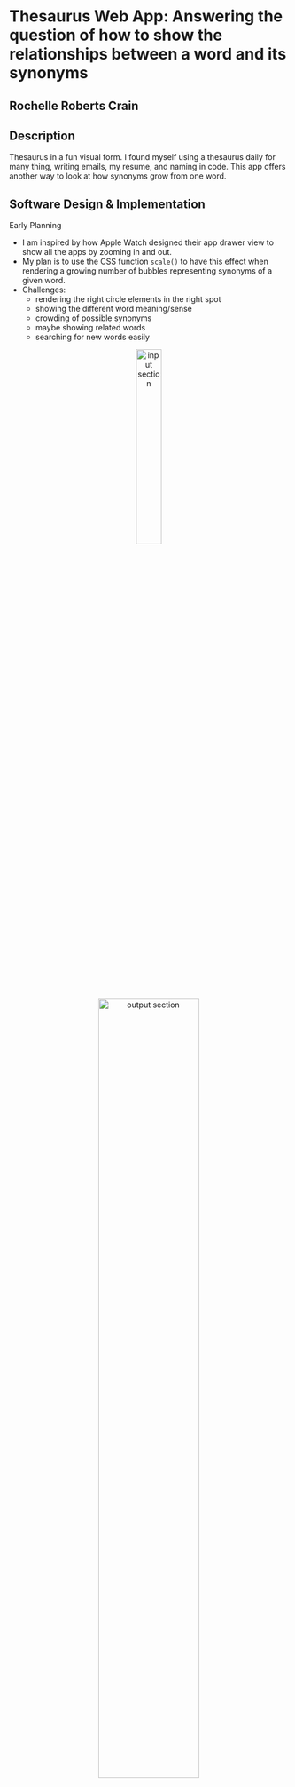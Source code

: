 # Thesaurus Web App: Answering the question of how to show the relationships between a word and its synonyms

## Rochelle Roberts Crain

## Description

Thesaurus in a fun visual form. I found myself using a thesaurus daily for many thing, writing emails, my resume, and naming in code. This app offers another way to look at how synonyms grow from one word.

## Software Design & Implementation

Early Planning

- I am inspired by how Apple Watch designed their app drawer view to show all the apps by zooming in and out.
- My plan is to use the CSS function `scale()` to have this effect when rendering a growing number of bubbles representing synonyms of a given word.
- Challenges:
  - rendering the right circle elements in the right spot
  - showing the different word meaning/sense
  - crowding of possible synonyms
  - maybe showing related words
  - searching for new words easily

<div align="center">

<img src="images/bubbles-init.jpeg" alt="input section" width="30%"/>
<br>
<img src="images/bubbles-one-level.jpeg" alt="output section" width="60%"/>
<br>
<img src="images/bubbles-two-levels.jpeg" alt="output section" width="100%"/>

</div>
<br>

---

Proof of Concept:
Using [amCharts](https://www.amcharts.com/docs/v4/) to build a tree graph, I successfully generated a graph with sample word data.

   <div align="center">
   <img src="images/HomeView1.png" alt="screenshot of a word tree graph" width="90%"/>
    </div>
    <br>

---

Now that I know how to make a basic graph, I can move on to more complex graph behavior. For example:

- How will the graph grow?
- How can users select the sense or definition of their search word?

---

Handling Multiple senses of a word:

- At first I thought to have a tree for each sense and tabs for users to nav there. But there are some drawbacks to this approach:
  - tabs do not allow multi-trees view
  - does not make use of the graph's branching off
- Now, rather than selecting a definition by tabbing, the first set of child nodes are the word's definitions. This has a few benefits:

  - user can choose to see as many definitions of a word and the associated synonyms
  - make it clear that each sense of a word might have very different meanings (can see in the example of "cool")
  - this approach makes use of more amChart features

   <div align="center">
   <img src="images/HomeView2-wrapped-labels.png" alt="screenshot, nodes have wrapped labels" width="90%"/>
    </div>
    <br>

---

Zooming

- Original plan was to use css to have the zoom in/out effect.
- Fount amChart has a property for handling this behavior
- When user clicks on a word sense, zoom around that node and expand the child nodes
- [amChart Documentation](https://www.amcharts.com/docs/v4/chart-types/force-directed/#Zooming)
   <div align="center">
   <img src="images/HomeView3-expanded-sense.png" alt="screenshot, expanded nodes with zoom effect" width="90%"/>
    </div>
    <br>

---

Merriam-Webster API

- Making calls using secret token
- Where to make the call? Important to limit calls for performance and maintain budget
- Options:
  - In a class component, use `fetch` method in `componentDidMount` then updating state.
  - For functional components, use `fetch` method in `useEffect` hook then update state.
  - React-Redux, make api call in an `action`. This would require a little set up, but I have experience using this library.
- React-Redux is the option I chose because I think it is cleaner than putting everything in a component
- My experience tells me it is easier to maintain React's "single source of truth" rule with Redux

Solution to Integrating API data:

1. How? - figuring out what code I need to write to make a HTTP request

- Initially, the many ways to do HTTP requests were overwhelming: XMLHttpRequest, fetch, Axios, and JQuery
- Through research, I found [this blog](https://levelup.gitconnected.com/all-possible-ways-of-making-an-api-call-in-plain-javascript-c0dee3c11b8b) and also [this one](https://www.smashingmagazine.com/2020/06/rest-api-react-fetch-axios/)
- Axios is the method I chose to make HTTP requests get the synonym data I needed
- Separate getting user input, making call, receiving data, error handling, consuming data

2. Where? When? - Putting the API call somewhere that makes sense

- Make call when HomeView initially rendered and when the search word changes (`headword`)
- `useEffect` hook, invoke dispatch there to start making the request
- `useSelector` for accessing `state.headword`
- Error handling -- request has a start, success and fail action types to handle request outcomes

3. What? - Consuming fetched data

- Transformation -- amCharts expect a specific data shape, need a method to do this work
- Reducers handle transformation
- SynonymTree accesses `state.chartData` to render the tree graph

---

Progress: app components functional, different meanings of word represented, hard-coded data, minimal styling

- Added definitions to make clear what sense of the headword a user wants to see synonyms for
- Updating repo with screenshot of the app after finishing (version1) the main components: HomeView, SearchBox and SynonymTree
- Root node is the search term or `headword`
- The headword's different meanings are contained in the first set of children
- Each definition is a parent to synonyms of the headword in that sense
- The next major goal is to get all the components working together
- Additionally, I want to refine the app styling -- more color and fun!
  <div align="center">
  <img src="images/app-v1-sample-input.png" alt="version 1, layout of components is polished, app styling in progress" width="90%"/>
   </div>
   <br>
